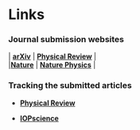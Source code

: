 # Links 

### **Journal submission websites**

| [**arXiv**](https://arxiv.org/user/login) | [**Physical Review**](https://authors.aps.org/Submissions/login/new) |                 
|[**Nature**](https://mts-nature.nature.com/cgi-bin/main.plex) | [**Nature Physics**](https://mts-nphys.nature.com/cgi-bin/main.plex) |

  

### **Tracking the submitted articles**

- [**Physical Review**](https://authors.aps.org/Submissions/status/)

- [**IOPscience**](https://publishingsupport.iopscience.iop.org/track-my-article/)
